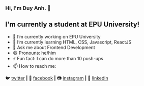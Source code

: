 ### Hi, I'm Duy Anh. 👋
## I'm currently a student at EPU University!

- 🔭 I’m currently working on EPU University
- 🌱 I’m currently learning HTML, CSS, Javascript, ReactJS
- 💬 Ask me about Frontend Development
- 😄 Pronouns: he/him
- ⚡ Fun fact: I can do more than 10 push-ups
- 📫 How to reach me:

🐦 [twitter][twitter] **|** 
📰 [facebook][facebook] **|** 
📷 [instagram][instagram] **|** 
👔 [linkedin][linkedin]

[twitter]: https://twitter.com/DuyAnhPhm7
[facebook]: https://facebook.com/08th1
[instagram]: https://instagram.com/duyyyy_anhhhhh
[linkedin]: https://linkedin.com/in/duy-anh-phạm-37420b238

